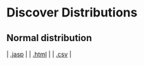 #  Discover Distributions 



## Normal distribution 
 | [.jasp](https://github.com/jasp-stats/jasp-data-library/raw/main/Normal%20distribution/Normal%20distribution.jasp) | | [.html](https://htmlpreview.github.io/?https://github.com/jasp-stats/jasp-data-library/blob/main/Normal%20distribution/Normal_distribution.html) | | [.csv](https://raw.githubusercontent.com/jasp-stats/jasp-data-library/main/Distributions/Distributions.csv) |